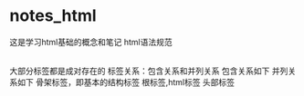 # notes_html
这是学习html基础的概念和笔记
html语法规范
<html></html>
<br />
大部分标签都是成对存在的
标签关系：包含关系和并列关系
包含关系如下
<head>
	<title> </title>
</head>
并列关系如下
<head></head>
<body></body>
骨架标签，即基本的结构标签
<html>根标签,html标签
头部标签<head>
<title>标题标签
<body>主体标签
shift+alt+下箭头：快速复制粘贴上一行
双击文本+ctrl+d：选中相同文本
ctrl+h：可全局替换
ctrl+g：跳转具体行数
shift+alt：选中语句区块
<!DOCTYPE>文档类型声明标签<!DOCTYPE html>表示用html5版本显示网页,需要位于文档最前面.
lang语言种类，用来显示当前文档显示的语言，en定义为英语网页，zh-CN是中文网页
<meta charset = "UTF-8">存储用万国码存储，防止乱码
<p></p>段落标签
<br/>换行标签,且是单标签，其跟段落标签的区别是：段落标签使用之后段落与段落之间有一个较大的缝隙，而换行标签只是另起一行，并不分段。
文本格式化标签：加粗、斜体、下划线等
加粗：<strong></strong>、<b></b>
倾斜：<em></em>、<i></i>
删除线：<del></del>、<s></s>
下划线：<ins></ins><u></u>
<div></div> <span></span>：是没有语义的，是一个盒子，用来装内容
<div></div>：单独占一行的大盒子
<span></span>：意为分区、跨距，一行可以放多个<span>盒子
<img>:单标签，用于定义图像
如：<img src ="图像URL"/>,src是必须属性，用于指定图像文件的路径和文件名
alt：用于图片显示不出来的时候用文字替换图像
如：<img src ="ssss.jpg" alt="我是你爹"/>
title:提示文本，鼠标放到图像上，提示文字
如：<img src ="ssss.jpg" alt="我是你爹" title="我是帅气大男孩"/>
width:图像宽度
如：<img src ="ssss.jpg" alt="我是你爹" title="我是帅气大男孩" width="500"/>
height:图像高度
如：<img src ="ssss.jpg" alt="我是你爹" title="我是帅气大男孩" height="500"/>
border:给图像设定边框
图像之间的属性没有先后顺序，属性和属性之间均已空格分开，标签名和属性已空格分开
属性采取键值对的格式，即key=“value”
目录，根目录
相对路径，绝对路径
相对路径同一级、上一级、下一级路径引用
上一级相对路径../
绝对路径：电脑中的位置地址
绝对路径用\\
相对路径用//
<a>超链接标签
语法格式：<a href ="跳转目标" target="目标窗口的弹出方式">文本或图像</a>
a的意思是anchor
href指定链接目标地址
链接分类：外部链接，内部链接
target指定链接目标打开方式，_self为默认值，_blank为在新窗口（新标签页）中打开方式
href 后面的值是 http：// +新标签页地址  的形式（此方式为外部链接）
href 后面不需要http时是内部各标签页的链接，即是内部链接
空链接 <a href ="#"></a>
下载链接：如果href里面地址是一个文件或者压缩包，会下载这个文件
下载链接：<a href=></a>
网页元素链接
锚点链接点击链接，可以快速定位页面中的某个位置
在链接文本的href属性中，设置属性值为#名字的形式，如<a href=“#two”>第二集</a>
目标位置标签，添加id属性=刚才的名字，如：<h3 id="two"></h3>
注释标签<！-- -->
特殊字符：空格&nbsp;小于号&lt;大于号&gt;和号&amp
  表格标签
表格标签主要用来展示数据
<table>
<tr>
<td>单元格内文字</td>
</tr>
</table>
<table></table>表示表格生成
<tr></tr>表示行
<td></td>表示单元格
表头单元格<th></th>表头单元格里面的文本内容加粗居中显示(table head)
表格属性一般用css设置，但是html也有表格属性的开发
表格属性写在table里面
align：规定表格周围元素的对齐方式
属性值：left，right，center
border：规定表格单元是否拥有边框，默认为“”，表示没有边框
属性值：1或者“”
cellpadding：规定单元边沿与其内容之间的空白，默认一像素
属性值：像素值
cellspacing：规定单元格之间的空白，默认两像素
属性值：像素值
width：规定表格的宽度
属性值：像素值或者百分比
表格结构标签
<thead>表示表格的头部区域
<tbody>表示表格的主体区域
  <tr>要放在<thead>内部
合并单元格
合并单元格的方式：
跨行合并（rowspan）
跨列合并（colspan）
跨行合并时目标单元格为最上侧单元格
跨列合并时目标单元格为最左侧单元格
列表标签
列表是用来布局的
<input>表单元素。type属性，如type=“text”等
name属性定义input的名称，value定义input的值，checked规定此input元素首次加载时应当被选中，maxlength规定输入字段中的字符的最大长度，属性值应为正整数。
radio单选框；checkbox复选框；password密码框
